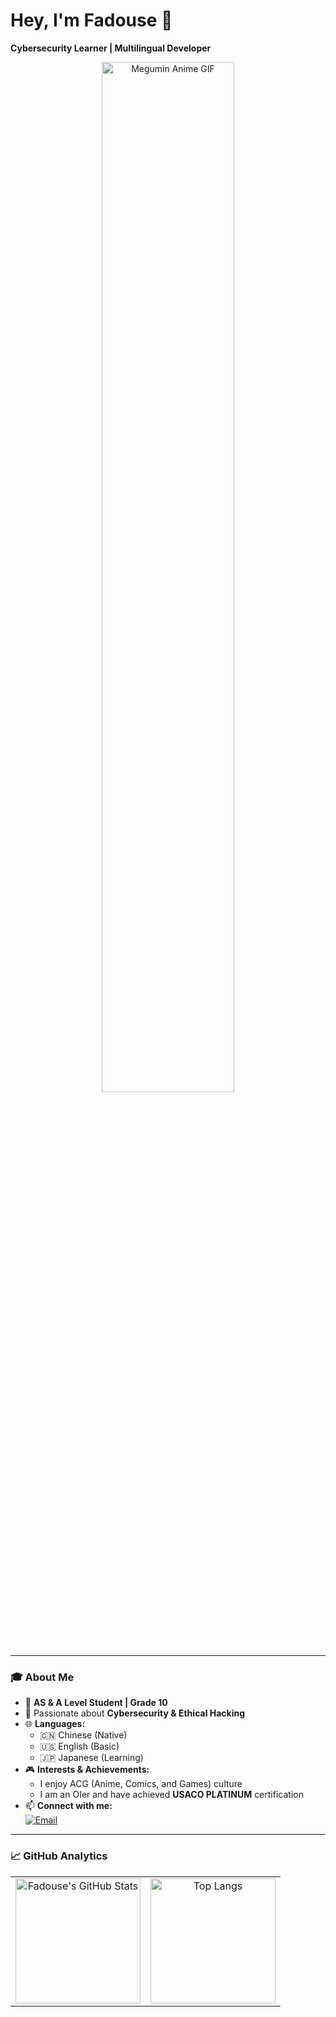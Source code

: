 # Hey, I'm Fadouse 👋  
**Cybersecurity Learner | Multilingual Developer**

<p align="center">
  <img 
    src="https://media1.tenor.com/m/hAU6LtQqcz4AAAAd/megumin-blush-megumin-konosuba.gif" 
    alt="Megumin Anime GIF" 
    width="65%"
  />
</p>

---

### 🎓 About Me

- 🏫 **AS & A Level Student | Grade 10**
- 🔐 Passionate about **Cybersecurity & Ethical Hacking**
- 🌐 **Languages:** 
  - 🇨🇳 Chinese (Native)
  - 🇺🇸 English (Basic)
  - 🇯🇵 Japanese (Learning)
- 🎮 **Interests & Achievements:**
  - I enjoy ACG (Anime, Comics, and Games) culture
  - I am an OIer and have achieved **USACO PLATINUM** certification
- 📫 **Connect with me:**  
  [![Email](https://img.shields.io/badge/-Email%20Me!-EA4335?style=flat&logo=gmail&logoColor=white)](mailto:fadouse@turings.org)


---

### 📈 GitHub Analytics

<div align="center">
  <table>
    <tr>
      <!-- 第一列：GitHub Stats -->
      <td align="center">
        <a href="https://github.com/fadouse">
          <img 
            src="https://github-readme-stats.vercel.app/api?username=fadouse&show_icons=true&hide_border=true&bg_color=0d1117&include_all_commits=true&count_private=true&theme=radical" 
            alt="Fadouse's GitHub Stats" 
            height="200"
          />
        </a>
      </td>
      <!-- 第二列：Top Langs -->
      <td align="center">
        <a href="https://github.com/fadouse">
          <img 
            src="https://github-readme-stats.vercel.app/api/top-langs/?username=fadouse&layout=compact&hide_border=true&bg_color=0d1117&theme=radical" 
            alt="Top Langs" 
            height="200"
          />
        </a>
      </td>
    </tr>
   
  </table>
</div>


